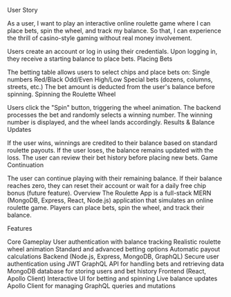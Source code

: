 User Story

As a user, I want to play an interactive online roulette game where I can place bets, spin the wheel, and track my balance.
So that, I can experience the thrill of casino-style gaming without real money involvement.

Users create an account or log in using their credentials.
Upon logging in, they receive a starting balance to place bets.
Placing Bets

The betting table allows users to select chips and place bets on:
Single numbers
Red/Black
Odd/Even
High/Low
Special bets (dozens, columns, streets, etc.)
The bet amount is deducted from the user's balance before spinning.
Spinning the Roulette Wheel

Users click the "Spin" button, triggering the wheel animation.
The backend processes the bet and randomly selects a winning number.
The winning number is displayed, and the wheel lands accordingly.
Results & Balance Updates

If the user wins, winnings are credited to their balance based on standard roulette payouts.
If the user loses, the balance remains updated with the loss.
The user can review their bet history before placing new bets.
Game Continuation

The user can continue playing with their remaining balance.
If their balance reaches zero, they can reset their account or wait for a daily free chip bonus (future feature).
Overview
The Roulette App is a full-stack MERN (MongoDB, Express, React, Node.js) application that simulates an online roulette game. Players can place bets, spin the wheel, and track their balance.

Features

Core Gameplay
User authentication with balance tracking
Realistic roulette wheel animation
Standard and advanced betting options
Automatic payout calculations
Backend (Node.js, Express, MongoDB, GraphQL)
Secure user authentication using JWT
GraphQL API for handling bets and retrieving data
MongoDB database for storing users and bet history
Frontend (React, Apollo Client)
Interactive UI for betting and spinning
Live balance updates
Apollo Client for managing GraphQL queries and mutations